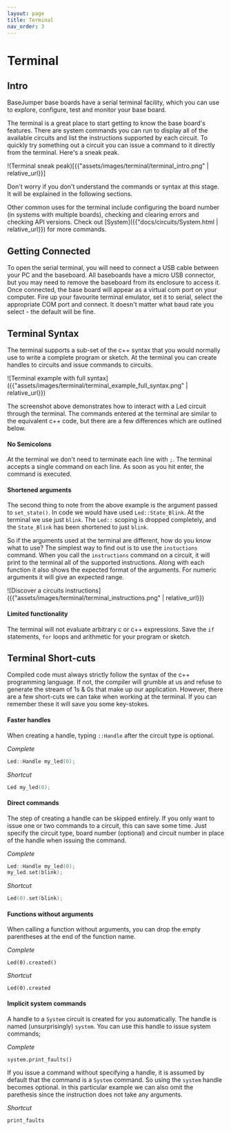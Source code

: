 ```yaml
---
layout: page
title: Terminal
nav_order: 3
---
```


# Terminal

## Intro
BaseJumper base boards have a serial terminal facility, which you can use to explore, configure, test and monitor your base board. 

The terminal is a great place to start getting to know the base board's features. There are system commands you can run to display all of the available circuits and list the instructions supported by each circuit. To quickly try something out a circuit you can issue a command to it directly from the terminal. Here's a sneak peak. 

!(Terminal sneak peak)[{{"assets/images/terminal/terminal_intro.png" | relative_url}}]

Don't worry if you don't understand the commands or syntax at this stage. It will be explained in the following sections.

Other common uses for the terminal include configuring the board number (in systems with multiple boards), checking and clearing errors and checking API versions. Check out [System]({{"docs/circuits/System.html | relative_url}}) for more commands.


## Getting Connected
To open the serial terminal, you will need to connect a USB cable between your PC and the baseboard. All baseboards have a micro USB connector, but you may need to remove the baseboard from its enclosure to access it. Once connected, the base board will appear as a virtual com port on your computer. Fire up your favourite terminal emulator, set it to serial, select the appropriate COM port and connect. It doesn't matter what baud rate you select - the default will be fine. 


## Terminal Syntax
The terminal supports a sub-set of the c++ syntax that you would normally use to write a complete program or sketch. At the terminal you can create handles to circuits and issue commands to circuits. 

![Terminal example with full syntax]({{"assets/images/terminal/terminal_example_full_syntax.png" | relative_url}})

The screenshot above demonstrates how to interact with a Led circuit through the terminal. The commands entered at the terminal are similar to the equivalent c++ code, but there are a few differences which are outlined below.

####  No Semicolons
At the terminal we don't need to terminate each line with `;`. The terminal accepts a single command on each line. As soon as you hit enter, the command is executed.

#### Shortened arguments
The second thing to note from the above example is the argument passed to `set_state()`. In code we would have used `Led::State_Blink`. At the terminal we use just `blink`. The `Led::` scoping is dropped completely, and the `State_Blink` has been shortened to just `blink`.

So if the arguments used at the terminal are different, how do you know what to use? The simplest way to find out is to use the `instuctions` command. When you call the `instructions` command on a circuit, it will print to the terminal all of the supported instructions. Along with each function it also shows the expected format of the arguments. For numeric arguments it will give an expected range.

![Discover a circuits instructions]({{"assets/images/terminal/terminal_instructions.png" | relative_url}})

#### Limited functionality
The terminal will not evaluate arbitrary c or c++ expressions. Save the `if` statements, `for` loops and arithmetic for your program or sketch.

## Terminal Short-cuts
Compiled code must always strictly follow the syntax of the c++ programming language. If not, the compiler will grumble at us and refuse to generate the stream of 1s & 0s that make up our application. However, there are a few short-cuts we can take when working at the terminal. If you can remember these it will save you some key-stokes.

#### Faster handles
When creating a handle, typing `::Handle` after the circuit type is optional. 

*Complete*
``` cpp
Led::Handle my_led(0);
```
*Shortcut*
``` cpp
Led my_led(0);
```

#### Direct commands
The step of creating a handle can be skipped entirely. If you only want to issue one or two commands to a circuit, this can save some time. Just specify the circuit type, board number (optional) and circuit number in place of the handle when issuing the command.

*Complete*
``` cpp
Led::Handle my_led(0);
my_led.set(blink);  
```
*Shortcut*
``` cpp
Led(0).set(blink);
```

#### Functions without arguments
When calling a function without arguments, you can drop the empty parentheses at the end of the function name.

*Complete*
``` cppp
Led(0).created()
```
*Shortcut*
``` cppp
Led(0).created
```

#### Implicit system commands
A handle to a `System` circuit is created for you automatically. The handle is named (unsurprisingly) `system`. You can use this handle to issue system commands;

*Complete*
``` cppp
system.print_faults()
```
If you issue a command without specifying a handle, it is assumed by default that the command is a `System` command. So using the `system` handle becomes optional. in this particular example we can also omit the parethesis since the instruction does not take any arguments.

*Shortcut*
``` cppp
print_faults
```